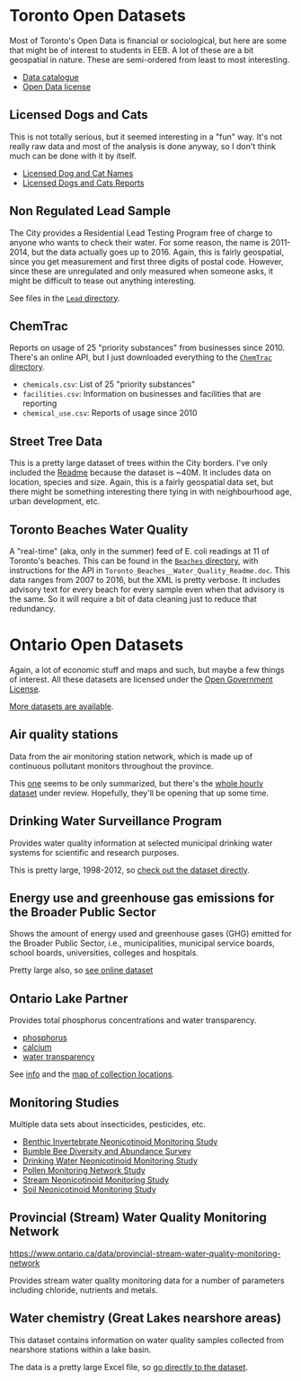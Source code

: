 Toronto Open Datasets
=====================

Most of Toronto's Open Data is financial or sociological, but here are some
that might be of interest to students in EEB. A lot of these are a bit
geospatial in nature. These are semi-ordered from least to most interesting.

* [Data catalogue](http://www1.toronto.ca/wps/portal/contentonly?vgnextoid=1a66e03bb8d1e310VgnVCM10000071d60f89RCRD)
* [Open Data license](http://www1.toronto.ca/wps/portal/contentonly?vgnextoid=4a37e03bb8d1e310VgnVCM10000071d60f89RCRD)

Licensed Dogs and Cats
----------------------

This is not totally serious, but it seemed interesting in a "fun" way. It's not
really raw data and most of the analysis is done anyway, so I don't think much
can be done with it by itself.

 * [Licensed Dog and Cat Names](http://www1.toronto.ca/wps/portal/contentonly?vgnextoid=8ba46ee592d79410VgnVCM10000071d60f89RCRD&vgnextchannel=1a66e03bb8d1e310VgnVCM10000071d60f89RCRD)
 * [Licensed Dogs and Cats Reports](http://www1.toronto.ca/wps/portal/contentonly?vgnextoid=0a7e1f46f71fb310VgnVCM10000071d60f89RCRD&vgnextchannel=1a66e03bb8d1e310VgnVCM10000071d60f89RCRD)

Non Regulated Lead Sample
-------------------------

The City provides a Residential Lead Testing Program free of charge to anyone
who wants to check their water. For some reason, the name is 2011-2014, but the
data actually goes up to 2016. Again, this is fairly geospatial, since you get
measurement and first three digits of postal code. However, since these are
unregulated and only measured when someone asks, it might be difficult to tease
out anything interesting.

See files in the [`Lead` directory](Lead).

ChemTrac
--------

Reports on usage of 25 "priority substances" from businesses since 2010. There's
an online API, but I just downloaded everything to the [`ChemTrac`
directory](ChemTrac).

 * `chemicals.csv`: List of 25 "priority substances"
 * `facilities.csv`: Information on businesses and facilities that are reporting
 * `chemical_use.csv`: Reports of usage since 2010

Street Tree Data
----------------

This is a pretty large dataset of trees within the City borders. I've only
included the [Readme](Street_Tree_Data_Readme.xls) because the dataset is ~40M.
It includes data on location, species and size. Again, this is a fairly
geospatial data set, but there might be something interesting there tying in
with neighbourhood age, urban development, etc.

Toronto Beaches Water Quality
-----------------------------

A "real-time" (aka, only in the summer) feed of E. coli readings at 11 of
Toronto's beaches. This can be found in the [`Beaches` directory](Beaches), with
instructions for the API in `Toronto_Beaches__Water_Quality_Readme.doc`. This
data ranges from 2007 to 2016, but the XML is pretty verbose. It includes
advisory text for every beach for every sample even when that advisory is the
same. So it will require a bit of data cleaning just to reduce that redundancy.


Ontario Open Datasets
=====================

Again, a lot of economic stuff and maps and such, but maybe a few things of
interest. All these datasets are licensed under the [Open Government
License](https://www.ontario.ca/page/open-government-licence-ontario).

[More datasets are available](https://www.ontario.ca/search/data-catalogue).

Air quality stations
--------------------

Data from the air monitoring station network, which is made up of continuous
pollutant monitors throughout the province.

This [one](https://www.ontario.ca/data/air-quality-stations) seems to be only
summarized, but there's the [whole hourly
dataset](https://www.ontario.ca/data/air-quality-monitoring-network) under
review. Hopefully, they'll be opening that up some time.

Drinking Water Surveillance Program
-----------------------------------

Provides water quality information at selected municipal drinking water systems
for scientific and research purposes.

This is pretty large, 1998-2012, so [check out the dataset
directly](https://www.ontario.ca/data/drinking-water-surveillance-program).

Energy use and greenhouse gas emissions for the Broader Public Sector
---------------------------------------------------------------------

Shows the amount of energy used and greenhouse gases (GHG) emitted for the
Broader Public Sector, i.e., municipalities, municipal service boards, school
boards, universities, colleges and hospitals.

Pretty large also, so [see online
dataset](https://www.ontario.ca/data/energy-use-and-greenhouse-gas-emissions-broader-public-sector)

Ontario Lake Partner
--------------------

Provides total phosphorus concentrations and water transparency.

 * [phosphorus](LPP/Lake_Partners1.csv)
 * [calcium](LPP/Lake_Partners2.csv)
 * [water transparency](LPP/Lake_Partners3.csv)

See [info](https://www.ontario.ca/data/ontario-lake-partner) and the [map of
collection
locations](https://www.ontario.ca/environment-and-energy/map-lake-partner).

Monitoring Studies
------------------

Multiple data sets about insecticides, pesticides, etc.

* [Benthic Invertebrate Neonicotinoid Monitoring
   Study](https://www.ontario.ca/data/benthic-invertebrate-neonicotinoid-monitoring-study)
* [Bumble Bee Diversity and Abundance
   Survey](https://www.ontario.ca/data/bumble-bee-diversity-and-abundance-survey)
* [Drinking Water Neonicotinoid Monitoring
   Study](https://www.ontario.ca/data/drinking-water-neonicotinoid-monitoring-study)
* [Pollen Monitoring Network
   Study](https://www.ontario.ca/data/pollen-monitoring-network-study)
* [Stream Neonicotinoid Monitoring
   Study](https://www.ontario.ca/data/stream-neonicotinoid-monitoring-study)
* [Soil Neonicotinoid Monitoring
   Study](https://www.ontario.ca/data/soil-neonicotinoid-monitoring-study)

Provincial (Stream) Water Quality Monitoring Network
----------------------------------------------------

https://www.ontario.ca/data/provincial-stream-water-quality-monitoring-network

Provides stream water quality monitoring data for a number of parameters
including chloride, nutrients and metals.

Water chemistry (Great Lakes nearshore areas)
---------------------------------------------

This dataset contains information on water quality samples collected from
nearshore stations within a lake basin.

The data is a pretty large Excel file, so [go directly to the
dataset](https://www.ontario.ca/data/water-chemistry-great-lakes-nearshore-areas).
